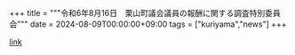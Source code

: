 +++
title = """令和6年8月16日　栗山町議会議員の報酬に関する調査特別委員会"""
date = 2024-08-09T00:00:00+09:00
tags = ["kuriyama","news"]
+++


[link](https://www.town.kuriyama.hokkaido.jp/site/gikai/28453.html)
